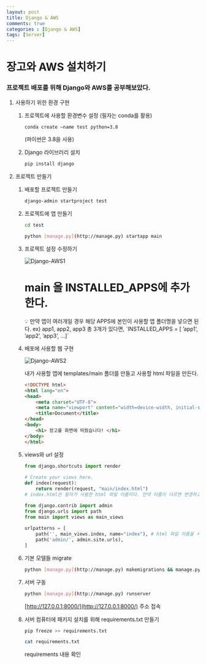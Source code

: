 ```yaml
---
layout: post
title: Django & AWS
comments: true
categories : [Django & AWS]
tags: [Server]
---
```


# 장고와 AWS 설치하기

### 프로젝트 배포를 위해 Django와 AWS를 공부해보았다.

1. 사용하기 위한 환경 구현
    1. 프로젝트에 사용할 환경변수 설정 (필자는 conda를 활용)
        ```bash
        conda create —name test python=3.8
        ```
         (파이썬은 3.8을 사용)
        
    2. Django 라이브러리 설치
        
        ```bash
        pip install django
        ```
        
2. 프로젝트 만들기
    1. 배포할 프로젝트 만들기
        
        ```bash
        django-admin startproject test
        ```
        
    2. 프로젝트에 앱 만들기
        
        ```bash
        cd test
        ```
        
        ```bash
        python [manage.py](http://manage.py) startapp main
        ```
        
    3. 프로젝트 설정 수정하기
        
        ![Django-AWS1](https://user-images.githubusercontent.com/75519839/168793812-97023850-ee97-40cf-a7e9-ee9df7cff6ba.png)
        
        # main 을 INSTALLED_APPS에 추가한다.
        
        <aside>
        💡 만약 앱이 여러개일 경우 해당 APPS에 본인이 사용할 앱 폴더명을 넣으면 된다.
        ex) app1, app2, app3 총 3개가 있다면,
        `INSTALLED_APPS = [
        ’app1’,
        ’app2’,
        ’app3’,
        ...]`
        
        </aside>
        
    4. 배포에 사용할 웹 구현
        
        ![Django-AWS2](https://user-images.githubusercontent.com/75519839/168793856-e0047e72-f84a-4d01-a633-574dfef1130f.png)
        
        내가 사용할 앱에 templates/main 폴더를 만들고 사용할 html 파일을 만든다.
        
        ```html
        <!DOCTYPE html>
        <html lang="en">
        <head>
            <meta charset="UTF-8">
            <meta name="viewport" content="width=device-width, initial-scale=1.0">
            <title>Document</title>
        </head>
        <body>
            <h1> 장고를 화면에 띄웠습니다! </h1>
        </body>
        </html>
        ```
        
    5. views와 url 설정
        
        ```python
        from django.shortcuts import render
         
        # Create your views here.
        def index(request):
            return render(request, "main/index.html")
        # index.html은 필자가 사용한 html 파일 이름이다. 만약 이름이 다르면 변경하고 폴더주소도 다를경우 변경
        ```
        
        ```python
        from django.contrib import admin
        from django.urls import path
        from main import views as main_views
         
        urlpatterns = [
            path('', main_views.index, name="index"), # html 파일 이름을 사용한다
            path('admin/', admin.site.urls),
        ]
        ```
        
    6. 기본 모델들 migrate
        
        ```bash
        python [manage.py](http://manage.py) makemigrations && manage.py migrate
        ```
        
    7. 서버 구동
        
        ```bash
        python [manage.py](http://manage.py) runserver
        ```
        
        [http://127.0.0.1:8000/](http://127.0.0.1:8000/) 주소 접속
        
    8. 서버 컴퓨터에 패키지 설치를 위해 requirements.txt 만들기
        
        ```bash
        pip freeze >> requirements.txt
        ```
        
        ```bash
        cat requirements.txt
        ```
        requirements 내용 확인